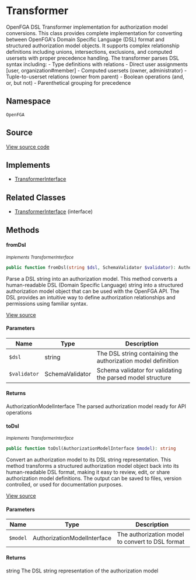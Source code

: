 # Transformer

OpenFGA DSL Transformer implementation for authorization model conversions. This class provides complete implementation for converting between OpenFGA&#039;s Domain Specific Language (DSL) format and structured authorization model objects. It supports complex relationship definitions including unions, intersections, exclusions, and computed usersets with proper precedence handling. The transformer parses DSL syntax including: - Type definitions with relations - Direct user assignments [user, organization#member] - Computed usersets (owner, administrator) - Tuple-to-userset relations (owner from parent) - Boolean operations (and, or, but not) - Parenthetical grouping for precedence

## Namespace
`OpenFGA`

## Source
[View source code](https://github.com/evansims/openfga-php/blob/main/src/Transformer.php)

## Implements
* [TransformerInterface](TransformerInterface.md)

## Related Classes
* [TransformerInterface](TransformerInterface.md) (interface)



## Methods

                                    
#### fromDsl

*<small>Implements TransformerInterface</small>*  

```php
public function fromDsl(string $dsl, SchemaValidator $validator): AuthorizationModelInterface
```

Parse a DSL string into an authorization model. This method converts a human-readable DSL (Domain Specific Language) string into a structured authorization model object that can be used with the OpenFGA API. The DSL provides an intuitive way to define authorization relationships and permissions using familiar syntax.

[View source](https://github.com/evansims/openfga-php/blob/main/src/TransformerInterface.php#L44)

#### Parameters
| Name | Type | Description |
|------|------|-------------|
| `$dsl` | string | The DSL string containing the authorization model definition |
| `$validator` | SchemaValidator | Schema validator for validating the parsed model structure |

#### Returns
AuthorizationModelInterface
 The parsed authorization model ready for API operations

#### toDsl

*<small>Implements TransformerInterface</small>*  

```php
public function toDsl(AuthorizationModelInterface $model): string
```

Convert an authorization model to its DSL string representation. This method transforms a structured authorization model object back into its human-readable DSL format, making it easy to review, edit, or share authorization model definitions. The output can be saved to files, version controlled, or used for documentation purposes.

[View source](https://github.com/evansims/openfga-php/blob/main/src/TransformerInterface.php#L59)

#### Parameters
| Name | Type | Description |
|------|------|-------------|
| `$model` | AuthorizationModelInterface | The authorization model to convert to DSL format |

#### Returns
string
 The DSL string representation of the authorization model

